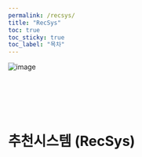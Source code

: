 ```yaml
---
permalink: /recsys/
title: "RecSys"
toc: true
toc_sticky: true
toc_label: "목차"
---
```



![image](../../../image/aitech.png)

<br><br><br><br>


# 추천시스템 (RecSys)
